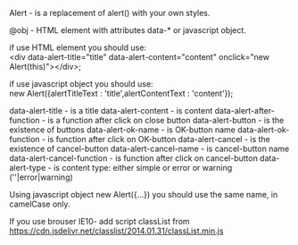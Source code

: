 Alert - is a replacement of alert() with your own styles.

@obj - HTML element with attributes data-* or javascript object.

if use HTML element you should use:
<br>
&lt;div data-alert-title="title" data-alert-content="content" onclick="new Alert(this)"&gt;&lt;/div&gt;;

if use javascript object you should use:
<br>
new Alert({alertTitleText : 'title',alertContentText : 'content'});

data-alert-title - is a title
data-alert-content - is content
data-alert-after-function - is a function after click on close button
data-alert-button - is the existence of buttons
data-alert-ok-name - is OK-button name
data-alert-ok-function - is function after click on OK-button
data-alert-cancel - is the existence of cancel-button
data-alert-cancel-name - is cancel-button name
data-alert-cancel-function - is function after click on cancel-button
data-alert-type - is content type: either simple or error or warning (''|error|warning)

Using javascript object new Alert({...}) you should use the same name, in camelCase only.

If you use brouser IE10- add script classList from https://cdn.jsdelivr.net/classlist/2014.01.31/classList.min.js

